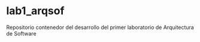 # lab1_arqsof
Repositorio contenedor del desarrollo del primer laboratorio de Arquitectura de Software
